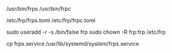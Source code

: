 /usr/bin/frps
/usr/bin/frpc

/etc/frp/frps.toml
/etc/frp/frpc.toml

sudo useradd -r -s /bin/false frp
sudo chown -R frp:frp /etc/frp

cp frps.service /usr/lib/systemd/system/frps.service
